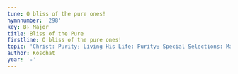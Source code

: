 ```yaml
---
tune: O bliss of the pure ones!
hymnnumber: '298'
key: B♭ Major
title: Bliss of the Pure
firstline: O bliss of the pure ones!
topic: 'Christ: Purity; Living His Life: Purity; Special Selections: Male Voices'
author: Koschat
year: '-'
---
```

